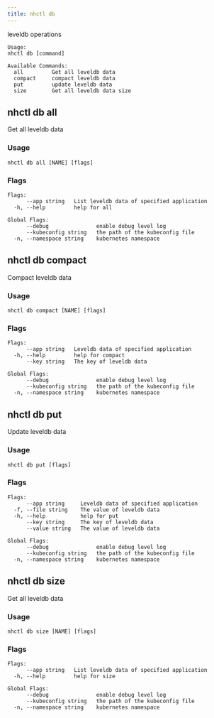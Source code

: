 ```yaml
---
title: nhctl db
---
```


leveldb operations

```
Usage:
nhctl db [command]

Available Commands:
  all         Get all leveldb data
  compact     compact leveldb data
  put         update leveldb data
  size        Get all leveldb data size
```

## nhctl db all

Get all leveldb data

### Usage

```
nhctl db all [NAME] [flags]
```

### Flags
```
Flags:
      --app string   List leveldb data of specified application
  -h, --help         help for all

Global Flags:
      --debug               enable debug level log
      --kubeconfig string   the path of the kubeconfig file
  -n, --namespace string    kubernetes namespace
```

## nhctl db compact

Compact leveldb data

### Usage

```
nhctl db compact [NAME] [flags]
```

### Flags
```
Flags:
      --app string   Leveldb data of specified application
  -h, --help         help for compact
      --key string   The key of leveldb data

Global Flags:
      --debug               enable debug level log
      --kubeconfig string   the path of the kubeconfig file
  -n, --namespace string    kubernetes namespace
```

## nhctl db put

Update leveldb data

### Usage

```
nhctl db put [flags]
```

### Flags

```
Flags:
      --app string     Leveldb data of specified application
  -f, --file string    The value of leveldb data
  -h, --help           help for put
      --key string     The key of leveldb data
      --value string   The value of leveldb data

Global Flags:
      --debug               enable debug level log
      --kubeconfig string   the path of the kubeconfig file
  -n, --namespace string    kubernetes namespace
```

## nhctl db size

Get all leveldb data

### Usage

```
nhctl db size [NAME] [flags]
```

### Flags

```
Flags:
      --app string   List leveldb data of specified application
  -h, --help         help for size

Global Flags:
      --debug               enable debug level log
      --kubeconfig string   the path of the kubeconfig file
  -n, --namespace string    kubernetes namespace
```